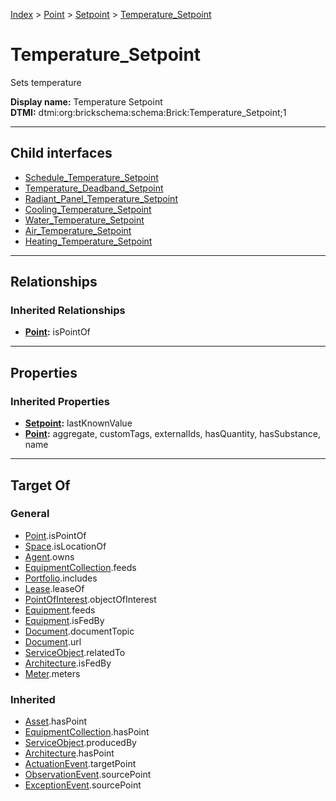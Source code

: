 [Index](../../../index.md) > [Point](../../Point.md) > [Setpoint](../Setpoint.md) > [Temperature_Setpoint](#)
# Temperature_Setpoint

Sets temperature


**Display name:** Temperature Setpoint<br />
**DTMI:** dtmi:org:brickschema:schema:Brick:Temperature_Setpoint;1

---

## Child interfaces
* [Schedule_Temperature_Setpoint](Schedule_Temperature_Setpoint.md)
* [Temperature_Deadband_Setpoint](Temperature_Deadband_Setpoint/Temperature_Deadband_Setpoint.md)
* [Radiant_Panel_Temperature_Setpoint](Radiant_Panel_Temperature_Setpoint/Radiant_Panel_Temperature_Setpoint.md)
* [Cooling_Temperature_Setpoint](Cooling_Temperature_Setpoint/Cooling_Temperature_Setpoint.md)
* [Water_Temperature_Setpoint](Water_Temperature_Setpoint/Water_Temperature_Setpoint.md)
* [Air_Temperature_Setpoint](Air_Temperature_Setpoint/Air_Temperature_Setpoint.md)
* [Heating_Temperature_Setpoint](Heating_Temperature_Setpoint/Heating_Temperature_Setpoint.md)

---

## Relationships

### Inherited Relationships
* **[Point](../../Point.md):** isPointOf

---

## Properties

### Inherited Properties
* **[Setpoint](../Setpoint.md):** lastKnownValue
* **[Point](../../Point.md):** aggregate, customTags, externalIds, hasQuantity, hasSubstance, name

---

## Target Of
### General
* [Point](../../Point.md).isPointOf
* [Space](../../../Space/Space.md).isLocationOf
* [Agent](../../../Agent/Agent.md).owns
* [EquipmentCollection](../../../Collection/EquipmentCollection.md).feeds
* [Portfolio](../../../Collection/Portfolio.md).includes
* [Lease](../../../Event/Lease.md).leaseOf
* [PointOfInterest](../../../Information/PointOfInterest.md).objectOfInterest
* [Equipment](../../../Asset/Equipment/Equipment.md).feeds
* [Equipment](../../../Asset/Equipment/Equipment.md).isFedBy
* [Document](../../../Information/Document/Document.md).documentTopic
* [Document](../../../Information/Document/Document.md).url
* [ServiceObject](../../../Information/ServiceObject/ServiceObject.md).relatedTo
* [Architecture](../../../Space/Architecture/Architecture.md).isFedBy
* [Meter](../../../Asset/Equipment/Meter/Meter.md).meters
### Inherited
* [Asset](../../../Asset/Asset.md).hasPoint
* [EquipmentCollection](../../../Collection/EquipmentCollection.md).hasPoint
* [ServiceObject](../../../Information/ServiceObject/ServiceObject.md).producedBy
* [Architecture](../../../Space/Architecture/Architecture.md).hasPoint
* [ActuationEvent](../../../Event/PointEvent/ActuationEvent.md).targetPoint
* [ObservationEvent](../../../Event/PointEvent/ObservationEvent.md).sourcePoint
* [ExceptionEvent](../../../Event/PointEvent/ExceptionEvent.md).sourcePoint
